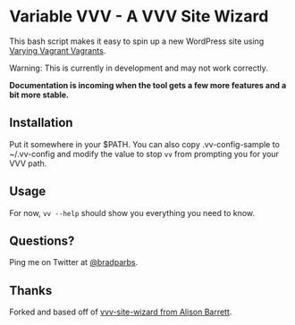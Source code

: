 # Variable VVV - A VVV Site Wizard

This bash script makes it easy to spin up a new WordPress site using [Varying Vagrant Vagrants](https://github.com/Varying-Vagrant-Vagrants/VVV).

Warning: This is currently in development and may not work correctly.

**Documentation is incoming when the tool gets a few more features and a bit more stable.**

## Installation

Put it somewhere in your $PATH.
You can also copy .vv-config-sample to ~/.vv-config and modify the value to stop ```vv``` from prompting you for your VVV path.

## Usage

For now, ```vv --help``` should show you everything you need to know.

## Questions?

Ping me on Twitter at [@bradparbs](http://twitter.com/bradparbs).

## Thanks

Forked and based off of [vvv-site-wizard from Alison Barrett](https://github.com/aliso/vvv-site-wizard).
